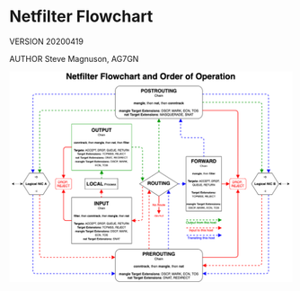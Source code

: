 # Netfilter Flowchart

VERSION 20200419

AUTHOR Steve Magnuson, AG7GN

![Netfilter Flowchart](img/iptables.png)
